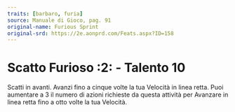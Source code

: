 ```yaml
---
traits: [barbaro, furia]
source: Manuale di Gioco, pag. 91
original-name: Furious Sprint
original-srd: https://2e.aonprd.com/Feats.aspx?ID=158
---
```


# Scatto Furioso :2: - Talento 10

Scatti in avanti. Avanzi fino a cinque volte la tua Velocità in linea retta.
Puoi aumentare a 3 il numero di azioni richieste da questa attività per Avanzare
in linea retta fino a otto volte la tua Velocità.
